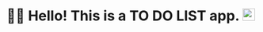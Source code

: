  # <div align="center"> 👨‍🎓 Hello! This is a TO DO LIST app. <img src="https://media.giphy.com/media/hvRJCLFzcasrR4ia7z/giphy.gif" height="25px"></div>